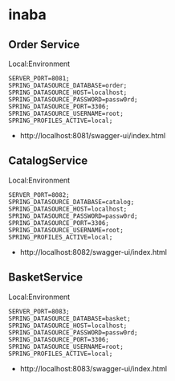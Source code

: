 # inaba

## Order Service
Local:Environment
```
SERVER_PORT=8081;
SPRING_DATASOURCE_DATABASE=order;
SPRING_DATASOURCE_HOST=localhost;
SPRING_DATASOURCE_PASSWORD=passw0rd;
SPRING_DATASOURCE_PORT=3306;
SPRING_DATASOURCE_USERNAME=root;
SPRING_PROFILES_ACTIVE=local;
```
* http://localhost:8081/swagger-ui/index.html



## CatalogService
Local:Environment
```
SERVER_PORT=8082;
SPRING_DATASOURCE_DATABASE=catalog;
SPRING_DATASOURCE_HOST=localhost;
SPRING_DATASOURCE_PASSWORD=passw0rd;
SPRING_DATASOURCE_PORT=3306;
SPRING_DATASOURCE_USERNAME=root;
SPRING_PROFILES_ACTIVE=local;
```
* http://localhost:8082/swagger-ui/index.html



## BasketService
Local:Environment
```
SERVER_PORT=8083;
SPRING_DATASOURCE_DATABASE=basket;
SPRING_DATASOURCE_HOST=localhost;
SPRING_DATASOURCE_PASSWORD=passw0rd;
SPRING_DATASOURCE_PORT=3306;
SPRING_DATASOURCE_USERNAME=root;
SPRING_PROFILES_ACTIVE=local;
```
* http://localhost:8083/swagger-ui/index.html
